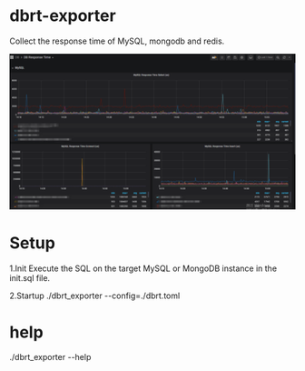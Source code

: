 # dbrt-exporter
Collect the response time of MySQL, mongodb and redis.

![image](https://github.com/DevinYu123/dbrt-exporter/blob/main/grafana.png)

# Setup
1.Init
Execute the SQL on the target MySQL or MongoDB instance in the init.sql file.

2.Startup
./dbrt_exporter --config=./dbrt.toml

# help
./dbrt_exporter --help
